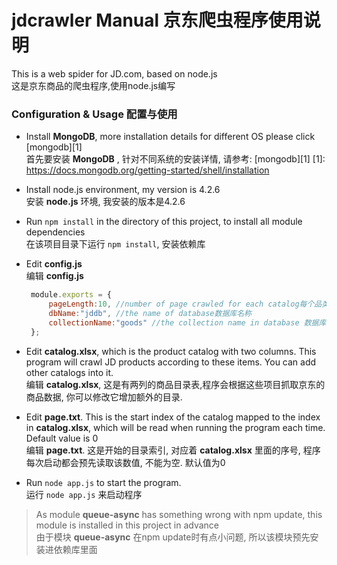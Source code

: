 ﻿jdcrawler Manual 京东爬虫程序使用说明
=========

This is a web spider for JD.com, based on node.js   
这是京东商品的爬虫程序,使用node.js编写

### Configuration & Usage 配置与使用

- Install **MongoDB**, more installation details for different OS please click [mongodb][1]   
  首先要安装 **MongoDB** , 针对不同系统的安装详情, 请参考: [mongodb][1]
[1]: https://docs.mongodb.org/getting-started/shell/installation
- Install node.js environment, my version is 4.2.6    
  安装 **node.js** 环境, 我安装的版本是4.2.6
- Run `npm install` in the directory of this project, to install all module dependencies    
  在该项目目录下运行 `npm install`, 安装依赖库
- Edit **config.js**    
  编辑 **config.js**

  ```js
   module.exports = {
       pageLength:10, //number of page crawled for each catalog每个品类抓取的页数
       dbName:"jddb", //the name of database数据库名称
       collectionName:"goods" //the collection name in database 数据库集合名称
   };

  ```
- Edit **catalog.xlsx**, which is the product catalog with two columns. This program will crawl JD products according to these items. You can add other catalogs into it.    
  编辑 **catalog.xlsx**, 这是有两列的商品目录表,程序会根据这些项目抓取京东的商品数据, 你可以修改它增加额外的目录.
- Edit **page.txt**. This is the start index of the catalog mapped to the index in **catalog.xlsx**, which will be read when running the program each time. Default value is 0   
  编辑  **page.txt**. 这是开始的目录索引, 对应着 **catalog.xlsx** 里面的序号, 程序每次启动都会预先读取该数值, 不能为空. 默认值为0
- Run `node app.js` to start the program.   
  运行 `node app.js` 来启动程序

> As module **queue-async** has something wrong with npm update, this module is installed in this project in advance    
  由于模块 **queue-async** 在npm update时有点小问题, 所以该模块预先安装进依赖库里面
